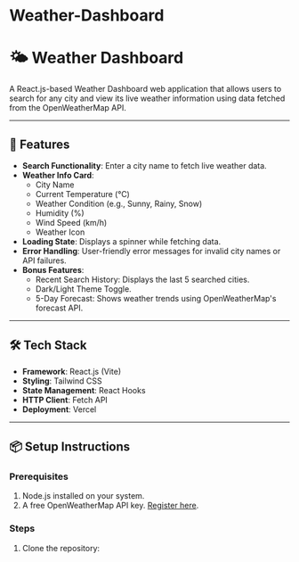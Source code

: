 # Weather-Dashboard
# 🌤️ Weather Dashboard

A React.js-based Weather Dashboard web application that allows users to search for any city and view its live weather information using data fetched from the OpenWeatherMap API.

---

## 🚀 Features
- **Search Functionality**: Enter a city name to fetch live weather data.
- **Weather Info Card**:
  - City Name
  - Current Temperature (°C)
  - Weather Condition (e.g., Sunny, Rainy, Snow)
  - Humidity (%)
  - Wind Speed (km/h)
  - Weather Icon
- **Loading State**: Displays a spinner while fetching data.
- **Error Handling**: User-friendly error messages for invalid city names or API failures.
- **Bonus Features**:
  - Recent Search History: Displays the last 5 searched cities.
  - Dark/Light Theme Toggle.
  - 5-Day Forecast: Shows weather trends using OpenWeatherMap's forecast API.

---

## 🛠️ Tech Stack
- **Framework**: React.js (Vite)
- **Styling**: Tailwind CSS
- **State Management**: React Hooks
- **HTTP Client**: Fetch API
- **Deployment**: Vercel

---

## 📦 Setup Instructions

### Prerequisites
1. Node.js installed on your system.
2. A free OpenWeatherMap API key. [Register here](https://openweathermap.org/api).

### Steps
1. Clone the repository:

